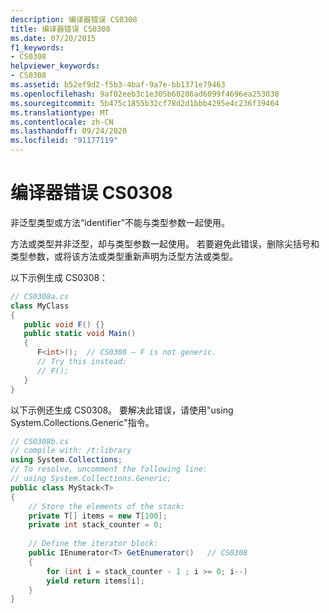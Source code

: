 ```yaml
---
description: 编译器错误 CS0308
title: 编译器错误 CS0308
ms.date: 07/20/2015
f1_keywords:
- CS0308
helpviewer_keywords:
- CS0308
ms.assetid: b52ef9d2-f5b3-4baf-9a7e-bb1371e79463
ms.openlocfilehash: 9af02eeb3c1e305b60286ad6099f4696ea253038
ms.sourcegitcommit: 5b475c1855b32cf78d2d1bbb4295e4c236f39464
ms.translationtype: MT
ms.contentlocale: zh-CN
ms.lasthandoff: 09/24/2020
ms.locfileid: "91177119"
---
```

# <a name="compiler-error-cs0308"></a>编译器错误 CS0308

非泛型类型或方法“identifier”不能与类型参数一起使用。  
  
 方法或类型并非泛型，却与类型参数一起使用。 若要避免此错误，删除尖括号和类型参数，或将该方法或类型重新声明为泛型方法或类型。  
  
 以下示例生成 CS0308：  
  
```csharp  
// CS0308a.cs  
class MyClass  
{  
   public void F() {}  
   public static void Main()  
   {  
      F<int>();  // CS0308 – F is not generic.  
      // Try this instead:  
      // F();  
   }  
}  
```  
  
 以下示例还生成 CS0308。 要解决此错误，请使用"using System.Collections.Generic"指令。  
  
```csharp  
// CS0308b.cs  
// compile with: /t:library  
using System.Collections;  
// To resolve, uncomment the following line:  
// using System.Collections.Generic;  
public class MyStack<T>  
{  
    // Store the elements of the stack:  
    private T[] items = new T[100];  
    private int stack_counter = 0;  
  
    // Define the iterator block:  
    public IEnumerator<T> GetEnumerator()   // CS0308  
    {  
        for (int i = stack_counter - 1 ; i >= 0; i--)  
        yield return items[i];  
    }  
}  
```
